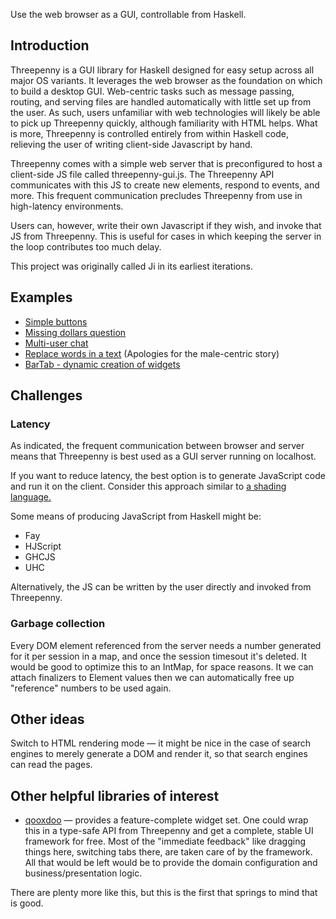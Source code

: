 Use the web browser as a GUI, controllable from Haskell.

## Introduction

Threepenny is a GUI library for Haskell designed for easy setup across
all major OS variants.  It leverages the web browser as the foundation on 
which to build a desktop GUI.  Web-centric tasks such as message passing, 
routing, and serving files are handled automatically with little set up 
from the user.  As such, users unfamiliar with web technologies will likely
be able to pick up Threepenny quickly, although familiarity with HTML helps.
What is more, Threepenny is controlled entirely from within Haskell code, 
relieving the user of writing client-side Javascript by hand.

Threepenny comes with a simple web server that is preconfigured to host a 
client-side JS file called threepenny-gui.js.  The Threepenny API communicates
with this JS to create new elements, respond to events, and more.  This frequent
communication precludes Threepenny from use in high-latency environments.

Users can, however, write their own Javascript if they wish, and invoke that
JS from Threepenny.  This is useful for cases in which keeping the server in
the loop contributes too much delay.

This project was originally called Ji in its earliest iterations.

## Examples

* [Simple buttons](https://github.com/HeinrichApfelmus/threepenny-gui/blob/master/src/Buttons.hs)
* [Missing dollars question](https://github.com/HeinrichApfelmus/threepenny-gui/blob/master/src/MissingDollars.hs)
* [Multi-user chat](https://github.com/HeinrichApfelmus/threepenny-gui/blob/master/src/Chat.hs)
* [Replace words in a text](https://github.com/HeinrichApfelmus/threepenny-gui/blob/master/src/UseWords.hs) (Apologies for the male-centric story)
* [BarTab - dynamic creation of widgets](https://github.com/HeinrichApfelmus/threepenny-gui/blob/master/src/BarTab.hs)

## Challenges

### Latency

As indicated, the frequent communication between browser and server
means that Threepenny is best used as a GUI server running on localhost.

If you want to reduce latency, the best option is to generate JavaScript
code and run it on the client. Consider this approach similar to [a
shading language.](http://en.wikipedia.org/wiki/Shading_language)

Some means of producing JavaScript from Haskell might be:

* Fay
* HJScript
* GHCJS
* UHC

Alternatively, the JS can be written by the user directly and invoked from 
Threepenny.

### Garbage collection

Every DOM element referenced from the server needs a number generated
for it per session in a map, and once the session timesout it's
deleted. It would be good to optimize this to an IntMap, for space
reasons. It we can attach finalizers to Element values then we can
automatically free up "reference" numbers to be used again.

## Other ideas

Switch to HTML rendering mode — it might be nice in the case of search
engines to merely generate a DOM and render it, so that search engines
can read the pages.

## Other helpful libraries of interest

* [qooxdoo](http://qooxdoo.org/demo) — provides a feature-complete
  widget set. One could wrap this in a type-safe API from Threepenny and get a
  complete, stable UI framework for free. Most of the "immediate
  feedback" like dragging things here, switching tabs there, are taken
  care of by the framework. All that would be left would be to provide
  the domain configuration and business/presentation logic.

There are plenty more like this, but this is the first that springs to
mind that is good.

